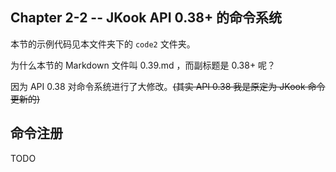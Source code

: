 ## Chapter 2-2 -- JKook API 0.38+ 的命令系统

本节的示例代码见本文件夹下的 `code2` 文件夹。

为什么本节的 Markdown 文件叫 0.39.md ，而副标题是 0.38+ 呢？

因为 API 0.38 对命令系统进行了大修改。~~(其实 API 0.38 我是原定为 JKook 命令更新的)~~

## 命令注册

TODO